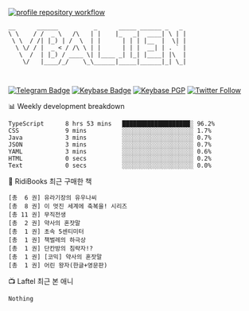 [![profile repository workflow](https://github.com/vbalien/vbalien/actions/workflows/push.yml/badge.svg)](https://github.com/vbalien/vbalien/actions/workflows/push.yml)
```
__      ______          _      _____ ______ _   _ 
\ \    / /  _ \   /\   | |    |_   _|  ____| \ | |
 \ \  / /| |_) | /  \  | |      | | | |__  |  \| |
  \ \/ / |  _ < / /\ \ | |      | | |  __| | . ` |
   \  /  | |_) / ____ \| |____ _| |_| |____| |\  |
    \/   |____/_/    \_\______|_____|______|_| \_|
                                                  
                                                  
```
[![Telegram Badge](https://img.shields.io/badge/-Telegram-2CA5E0?logo=telegram)](https://t.me/vbalien)
[![Keybase Badge](https://img.shields.io/badge/-Keybase-33A0FF?logo=keybase&logoColor=white)](https://keybase.io/vbalien)
[![Keybase PGP](https://img.shields.io/keybase/pgp/vbalien)](http://sks.pod02.fleetstreetops.com/pks/lookup?search=0xE98CF73DE1E36F7D1B8A383AFD987F8DBE513071&fingerprint=on&op=index)
[![Twitter Follow](https://img.shields.io/twitter/follow/_elnyan)](https://twitter.com/_elnyan)

📊 Weekly development breakdown
```
TypeScript      8 hrs 53 mins   ███████████████████░ 96.2%
CSS             9 mins          ░░░░░░░░░░░░░░░░░░░░ 1.7%
Java            3 mins          ░░░░░░░░░░░░░░░░░░░░ 0.7%
JSON            3 mins          ░░░░░░░░░░░░░░░░░░░░ 0.7%
YAML            3 mins          ░░░░░░░░░░░░░░░░░░░░ 0.6%
HTML            0 secs          ░░░░░░░░░░░░░░░░░░░░ 0.2%
Text            0 secs          ░░░░░░░░░░░░░░░░░░░░ 0.0%
```
📖 RidiBooks 최근 구매한 책
```
[총  6 권] 유라기장의 유우나씨 
[총  8 권] 이 멋진 세계에 축복을! 시리즈 
[총 11 권] 무직전생 
[총  2 권] 약사의 혼잣말 
[총  1 권] 초속 5센티미터 
[총  1 권] 책벌레의 하극상 
[총  1 권] 단칸방의 침략자!? 
[총  1 권] [코믹] 약사의 혼잣말 
[총  1 권] 어린 왕자(한글+영문판) 
```
📺 Laftel 최근 본 애니
```
Nothing
```
